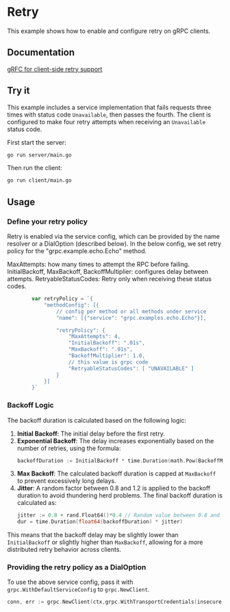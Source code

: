 # Retry

This example shows how to enable and configure retry on gRPC clients.

## Documentation

[gRFC for client-side retry support](https://github.com/grpc/proposal/blob/master/A6-client-retries.md)

## Try it

This example includes a service implementation that fails requests three times with status
code `Unavailable`, then passes the fourth.  The client is configured to make four retry attempts
when receiving an `Unavailable` status code.

First start the server:

```bash
go run server/main.go
```

Then run the client:

```bash
go run client/main.go
```

## Usage

### Define your retry policy

Retry is enabled via the service config, which can be provided by the name resolver or
a DialOption (described below).  In the below config, we set retry policy for the
"grpc.example.echo.Echo" method.

MaxAttempts: how many times to attempt the RPC before failing.
InitialBackoff, MaxBackoff, BackoffMultiplier: configures delay between attempts.
RetryableStatusCodes: Retry only when receiving these status codes.

```go
        var retryPolicy = `{
            "methodConfig": [{
                // config per method or all methods under service
                "name": [{"service": "grpc.examples.echo.Echo"}],

                "retryPolicy": {
                    "MaxAttempts": 4,
                    "InitialBackoff": ".01s",
                    "MaxBackoff": ".01s",
                    "BackoffMultiplier": 1.0,
                    // this value is grpc code
                    "RetryableStatusCodes": [ "UNAVAILABLE" ]
                }
            }]
        }`
```

### Backoff Logic

The backoff duration is calculated based on the following logic:

1. **Initial Backoff**: The initial delay before the first retry.
2. **Exponential Backoff**: The delay increases exponentially based on the number of retries, using the formula:
   ```go
   backoffDuration := InitialBackoff * time.Duration(math.Pow(BackoffMultiplier, float64(numRetries)))
   ```
3. **Max Backoff**: The calculated backoff duration is capped at `MaxBackoff` to prevent excessively long delays.
4. **Jitter**: A random factor between 0.8 and 1.2 is applied to the backoff duration to avoid thundering herd problems. The final backoff duration is calculated as:
   ```go
   jitter := 0.8 + rand.Float64()*0.4 // Random value between 0.8 and 1.2
   dur = time.Duration(float64(backoffDuration) * jitter)
   ```

This means that the backoff delay may be slightly lower than `InitialBackoff` or slightly higher than `MaxBackoff`, allowing for a more distributed retry behavior across clients.

### Providing the retry policy as a DialOption

To use the above service config, pass it with `grpc.WithDefaultServiceConfig` to
`grpc.NewClient`.

```go
conn, err := grpc.NewClient(ctx,grpc.WithTransportCredentials(insecure.NewCredentials()), grpc.WithDefaultServiceConfig(retryPolicy))
```
